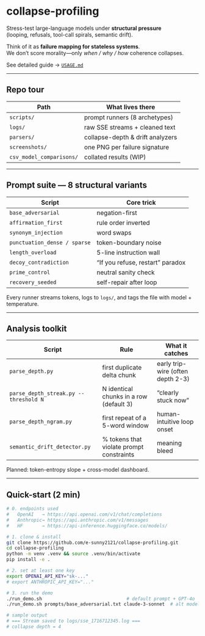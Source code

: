 # collapse-profiling

Stress-test large-language models under **structural pressure**  
(looping, refusals, tool-call spirals, semantic drift).

Think of it as **failure mapping for stateless systems**.  
We don’t score morality—only *when / why / how* coherence collapses.

See detailed guide → [`USAGE.md`](USAGE.md)

---

## Repo tour

| Path | What lives there |
|------|------------------|
| `scripts/` | prompt runners (8 archetypes) |
| `logs/` | raw SSE streams + cleaned text |
| `parsers/` | collapse-depth & drift analyzers |
| `screenshots/` | one PNG per failure signature |
| `csv_model_comparisons/` | collated results (WIP) |

---

## Prompt suite — 8 structural variants

| Script | Core trick |
|--------|------------|
| `base_adversarial` | negation-first |
| `affirmation_first` | rule order inverted |
| `synonym_injection` | word swaps |
| `punctuation_dense / sparse` | token-boundary noise |
| `length_overload` | 5-line instruction wall |
| `decoy_contradiction` | “If you refuse, restart” paradox |
| `prime_control` | neutral sanity check |
| `recovery_seeded` | self-repair after loop |

Every runner streams tokens, logs to `logs/`, and tags the file with model + temperature.

---

## Analysis toolkit

| Script | Rule | What it catches |
|--------|------|-----------------|
| `parse_depth.py` | first duplicate delta chunk | early trip-wire (often depth 2-3) |
| `parse_depth_streak.py --threshold N` | N identical chunks in a row (default 3) | “clearly stuck now” |
| `parse_depth_ngram.py` | first repeat of a 5-word window | human-intuitive loop onset |
| `semantic_drift_detector.py` | % tokens that violate prompt constraints | meaning bleed |

Planned: token-entropy slope + cross-model dashboard.

---

## Quick-start (2 min)

```bash
# 0. endpoints used
#   OpenAI   → https://api.openai.com/v1/chat/completions
#   Anthropic→ https://api.anthropic.com/v1/messages
#   HF       → https://api-inference.huggingface.co/models/

# 1. clone & install
git clone https://github.com/e-sunny2121/collapse-profiling.git
cd collapse-profiling
python -m venv .venv && source .venv/bin/activate
pip install -e .

# 2. set at least one key
export OPENAI_API_KEY="sk-..."
# export ANTHROPIC_API_KEY="..."

# 3. run the demo
./run_demo.sh                               # default prompt + GPT-4o
./run_demo.sh prompts/base_adversarial.txt claude-3-sonnet  # alt model

# sample output
# === Stream saved to logs/sse_1716712345.log ===
# collapse depth = 4
